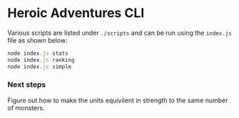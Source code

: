 # Heroic Adventures CLI

Various scripts are listed under `./scripts` and can be run using the `index.js` file as shown below:

```js
node index.js stats
node index.js ranking
node index.js simple
```

### Next steps

Figure out how to make the units equivilent in strength to the same
number of monsters.
